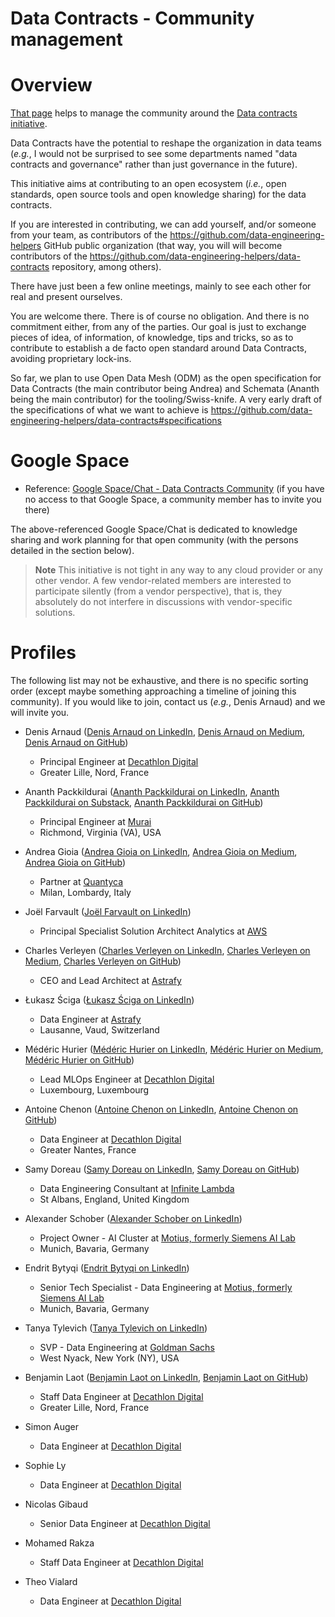 Data Contracts - Community management
=====================================

# Overview
[That page](https://github.com/data-engineering-helpers/data-contracts/blob/main/community/README.md)
helps to manage the community around the
[Data contracts initiative](https://github.com/data-engineering-helpers/data-contracts).

Data Contracts have the potential to reshape the organization in data teams
(_e.g._, I would not be surprised to see some departments named
"data contracts and governance" rather than just governance in the future).

This initiative aims at contributing to an open ecosystem (_i.e._,
open standards, open source tools and open knowledge sharing)
for the data contracts.

If you are interested in contributing, we can add yourself, and/or someone
from your team, as contributors of the
https://github.com/data-engineering-helpers GitHub public organization
(that way, you will will become contributors of the
https://github.com/data-engineering-helpers/data-contracts repository,
among others).

There have just been a few online meetings, mainly to see each other for real and present ourselves.

You are welcome there. There is of course no obligation. And there is no commitment either, from any of the parties. Our goal is just to exchange pieces of idea, of information, of knowledge, tips and tricks, so as to contribute to establish a de facto open standard around Data Contracts, avoiding proprietary lock-ins.

So far, we plan to use Open Data Mesh (ODM) as the open specification for Data Contracts (the main contributor being Andrea) and Schemata (Ananth being the main contributor) for the tooling/Swiss-knife.
A very early draft of the specifications of what we want to achieve is https://github.com/data-engineering-helpers/data-contracts#specifications

# Google Space
* Reference:
  [Google Space/Chat - Data Contracts Community](https://mail.google.com/chat#chat/space/AAAA15chWp0)
  (if you have no access to that Google Space, a community member has to invite
  you there)

The above-referenced Google Space/Chat is dedicated to knowledge sharing
and work planning for that open community (with the persons detailed
in the section below).

>**Note**
This initiative is not tight in any way to any cloud provider or any other
vendor. A few vendor-related members are interested to participate silently
(from a vendor perspective), that is, they absolutely do not interfere
in discussions with vendor-specific solutions.

# Profiles
The following list may not be exhaustive, and there is no specific
sorting order (except maybe something approaching a timeline of joining
this community). If you would like to join, contact us (_e.g._, Denis Arnaud)
and we will invite you.

* Denis Arnaud
  ([Denis Arnaud on LinkedIn](https://www.linkedin.com/in/da115/),
  [Denis Arnaud on Medium](https://medium.com/@denis_arnaud),
  [Denis Arnaud on GitHub](https://github.com/da115115))
  + Principal Engineer at [Decathlon Digital](https://digital.decathlon.net/)
  + Greater Lille, Nord, France

* Ananth Packkildurai
  ([Ananth Packkildurai on LinkedIn](https://www.linkedin.com/in/ananthdurai/),
  [Ananth Packkildurai on Substack](https://substack.com/profile/3520227-ananth-packkildurai),
  [Ananth Packkildurai on GitHub](https://github.com/ananthdurai))
  + Principal Engineer at [Murai](https://mural.co/)
  + Richmond, Virginia (VA), USA

* Andrea Gioia
  ([Andrea Gioia on LinkedIn](https://www.linkedin.com/in/andreagioia/),
  [Andrea Gioia on Medium](https://medium.com/@andrea_gioia),
  [Andrea Gioia on GitHub](https://github.com/andrea-gioia))
  + Partner at [Quantyca](http://www.quantyca.it/)
  + Milan, Lombardy, Italy

* Joël Farvault
  ([Joël Farvault on LinkedIn](https://www.linkedin.com/in/joel-farvault-4332331/))
  + Principal Specialist Solution Architect Analytics at [AWS](https://aws.com)

* Charles Verleyen
  ([Charles Verleyen on LinkedIn](http://linkedin.com/in/charlesverleyen),
  [Charles Verleyen on Medium](https://medium.com/@charles.xavier.verleyen),
  [Charles Verleyen on GitHub](https://github.com/charles-astrafy))
  + CEO and Lead Architect at [Astrafy](https://astrafy.io/)

* Łukasz Ściga
  ([Łukasz Ściga on LinkedIn](https://www.linkedin.com/in/lukasz-sciga/))
  + Data Engineer at [Astrafy](https://astrafy.io/)
  + Lausanne, Vaud, Switzerland

* Médéric Hurier
  ([Médéric Hurier on LinkedIn](https://www.linkedin.com/in/fmind-dev/),
  [Médéric Hurier on Medium](https://fmind.medium.com/),
  [Médéric Hurier on GitHub](https://github.com/fmind/))
  + Lead MLOps Engineer at [Decathlon Digital](https://digital.decathlon.net/)
  + Luxembourg, Luxembourg

* Antoine Chenon
  ([Antoine Chenon on LinkedIn](https://www.linkedin.com/in/antoine-chenon-a26371108/),
  [Antoine Chenon on GitHub](https://github.com/FreddieMercuryDKT))
  + Data Engineer at [Decathlon Digital](https://digital.decathlon.net/)
  + Greater Nantes, France

* Samy Doreau
  ([Samy Doreau on LinkedIn](),
  [Samy Doreau on GitHub](https://github.com/iclarke))
  + Data Engineering Consultant at
    [Infinite Lambda](https://infinitelambda.com/)
  + St Albans, England, United Kingdom

* Alexander Schober
  ([Alexander Schober on LinkedIn](https://www.linkedin.com/in/alexander-schober/))
  + Project Owner - AI Cluster at
    [Motius, formerly Siemens AI Lab](https://motius.de/)
  + Munich, Bavaria, Germany

* Endrit Bytyqi
  ([Endrit Bytyqi on LinkedIn](https://www.linkedin.com/in/endrit-bytyqi/))
  + Senior Tech Specialist - Data Engineering at
    [Motius, formerly Siemens AI Lab](https://motius.de/)
  + Munich, Bavaria, Germany

* Tanya Tylevich
  ([Tanya Tylevich on LinkedIn](https://www.linkedin.com/in/tanya-tylevich-9777124/))
  + SVP - Data Engineering at [Goldman Sachs](https://www.goldmansachs.com/)
  + West Nyack, New York (NY), USA

* Benjamin Laot
  ([Benjamin Laot on LinkedIn](https://www.linkedin.com/in/benjamin-laot-42a83759/),
  [Benjamin Laot on GitHub](https://github.com/BenLaot))
  + Staff Data Engineer at [Decathlon Digital](https://digital.decathlon.net/)
  + Greater Lille, Nord, France  

* Simon Auger
  + Data Engineer at [Decathlon Digital](https://digital.decathlon.net/)

* Sophie Ly
  + Data Engineer at [Decathlon Digital](https://digital.decathlon.net/)

* Nicolas Gibaud
  + Senior Data Engineer at [Decathlon Digital](https://digital.decathlon.net/)

* Mohamed Rakza
  + Staff Data Engineer at [Decathlon Digital](https://digital.decathlon.net/)

* Theo Vialard
  + Data Engineer at [Decathlon Digital](https://digital.decathlon.net/)

